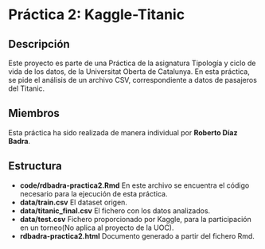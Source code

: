 # Práctica 2: Kaggle-Titanic

## Descripción

Este proyecto es parte de una Práctica de la asignatura Tipología y ciclo de vida de los datos, de la Universitat Oberta de Catalunya. En esta práctica, se pide el análisis de un archivo CSV, correspondiente a datos de pasajeros del Titanic.

## Miembros

Esta práctica ha sido realizada de manera individual por **Roberto Díaz Badra**.

## Estructura

* **code/rdbadra-practica2.Rmd** En este archivo se encuentra el código necesario para la ejecución de esta práctica.
* **data/train.csv** El dataset origen.
* **data/titanic_final.csv** El fichero con los datos analizados.
* **data/test.csv** Fichero proporcionado por Kaggle, para la participación en un torneo(No aplica al proyecto de la UOC).
* **rdbadra-practica2.html** Documento generado a partir del fichero Rmd.
